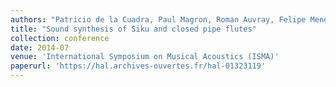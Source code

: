 ```yaml
---
authors: "Patricio de la Cuadra, Paul Magron, Roman Auvray, Felipe Meneses and Benoit Fabre"
title: "Sound synthesis of Siku and closed pipe flutes"
collection: conference
date: 2014-07
venue: 'International Symposium on Musical Acoustics (ISMA)'
paperurl: 'https://hal.archives-ouvertes.fr/hal-01323119'
---
```

